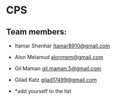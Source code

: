 # CPS

## Team members:

- Itamar Shenhar itamar8910@gmail.com

- Alon Melamud alonmem@gmail.com

- Gil Maman gil.maman.5@gmail.com

- Gilad Katz gilad17499@gmail.com

- *add yourself to the list

